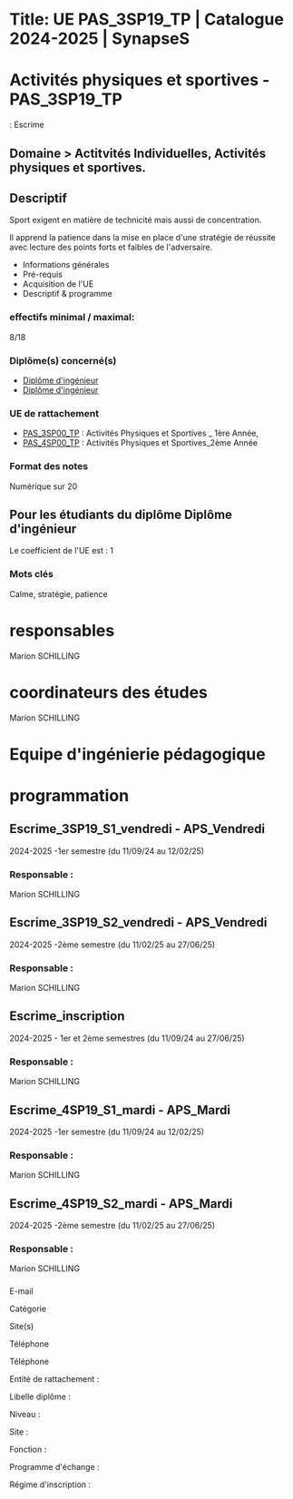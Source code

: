 # Title: UE PAS_3SP19_TP | Catalogue 2024-2025 | SynapseS

#  [ ](/catalogue/2024-2025) Activités physiques et sportives \- PAS_3SP19_TP
: Escrime

## Domaine > Actitvités Individuelles, Activités physiques et sportives.

## Descriptif

Sport exigent en matière de technicité mais aussi de concentration.

Il apprend la patience dans la mise en place d'une stratégie de réussite avec
lecture des points forts et faibles de l'adversaire.

  * Informations générales
  * Pré-requis
  * Acquisition de l'UE
  * Descriptif & programme

### effectifs minimal / maximal:

8/18

### Diplôme(s) concerné(s)

  * [Diplôme d'ingénieur](/catalogue/2024-2025/diplome/4/ING-diplome-d-ingenieur)
  * [Diplôme d'ingénieur](/catalogue/2024-2025/diplome/4/ING-diplome-d-ingenieur)

### UE de rattachement

  * [PAS_3SP00_TP](/catalogue/2024-2025/ue/22184/PAS-3SP00-TP-activites-physiques-et-sportives-1ere-annee) : Activités Physiques et Sportives _ 1ère Année, 
  * [PAS_4SP00_TP](/catalogue/2024-2025/ue/24966/PAS-4SP00-TP-activites-physiques-et-sportives-2eme-annee) : Activités Physiques et Sportives_2ème Année

### Format des notes

Numérique sur 20

## Pour les étudiants du diplôme Diplôme d'ingénieur

Le coefficient de l'UE est : 1

### Mots clés

Calme, stratégie, patience

# responsables

Marion SCHILLING

# coordinateurs des études

Marion SCHILLING

# Equipe d'ingénierie pédagogique

# programmation

## Escrime_3SP19_S1_vendredi - APS_Vendredi

2024-2025 -1er semestre (du 11/09/24 au 12/02/25)

### Responsable :

Marion SCHILLING

## Escrime_3SP19_S2_vendredi - APS_Vendredi

2024-2025 -2ème semestre (du 11/02/25 au 27/06/25)

### Responsable :

Marion SCHILLING

## Escrime_inscription

2024-2025 - 1er et 2ème semestres (du 11/09/24 au 27/06/25)

### Responsable :

Marion SCHILLING

## Escrime_4SP19_S1_mardi - APS_Mardi

2024-2025 -1er semestre (du 11/09/24 au 12/02/25)

### Responsable :

Marion SCHILLING

## Escrime_4SP19_S2_mardi - APS_Mardi

2024-2025 -2ème semestre (du 11/02/25 au 27/06/25)

### Responsable :

Marion SCHILLING

###

E-mail

Catégorie

Site(s)

Téléphone

Téléphone

Entité de rattachement :

Libelle diplôme :

Niveau :

Site :

Fonction :

Programme d'échange :

Régime d'inscription :

